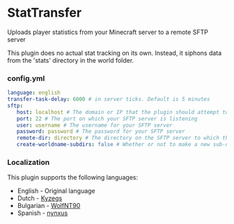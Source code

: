 # StatTransfer
Uploads player statistics from your Minecraft server to a remote SFTP server

This plugin does no actual stat tracking on its own. Instead, it siphons data from the 'stats' directory in the world folder.
### config.yml
```yml
language: english
transfer-task-delay: 6000 # in server ticks. Default is 5 minutes
sftp:
   host: localhost # The domain or IP that the plugin should attempt to upload to
   port: 22 # The port on which your SFTP server is listening
   user: username # The username for your SFTP server
   password: password # The password for your SFTP server
   remote-dir: directory # The directory on the SFTP server to which the plugin should upload the player's statistics
   create-worldname-subdirs: false # Whether or not to make a new sub-directory on the SFTP server for each world's stats. This defaults to FALSE to be backwards compatible with previous iterations, as well as it's only necessary if you run a multi-world Minecraft server
```

### Localization
This plugin supports the following languages:

 - English - Original language
 - Dutch - [Kyzegs](https://github.com/Kyzegs)
 - Bulgarian - [WolfNT90](https://github.com/WolfNT90)
 - Spanish - [nynxus](https://twitter.com/nynxus)
